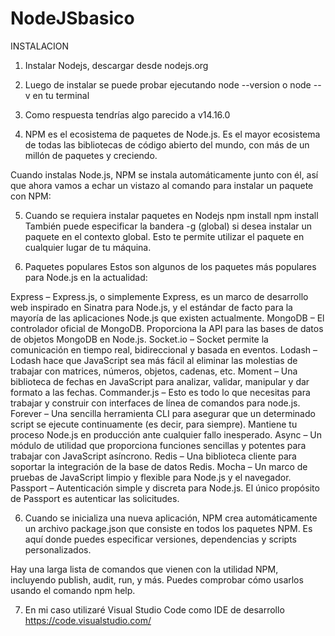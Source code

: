 # NodeJSbasico

INSTALACION

1. Instalar Nodejs, descargar desde nodejs.org
2. Luego de instalar se puede probar ejecutando  node --version o node --v en tu terminal
3. Como respuesta tendrías algo parecido a v14.16.0

4. NPM es el ecosistema de paquetes de Node.js. Es el mayor ecosistema de todas las bibliotecas de código abierto del mundo, con más de un millón de paquetes y creciendo. 

Cuando instalas Node.js, NPM se instala automáticamente junto con él, así que ahora vamos a echar un vistazo al comando para instalar un paquete con NPM:

5. Cuando se requiera instalar paquetes en Nodejs
npm install <package-name>
npm install <pkg-1> <pkg-2> <pkg-3>
También puede especificar la bandera -g (global) si desea instalar un paquete en el contexto global. Esto te permite utilizar el paquete en cualquier lugar de tu máquina.

7. Paquetes populares
Estos son algunos de los paquetes más populares para Node.js en la actualidad:

Express – Express.js, o simplemente Express, es un marco de desarrollo web inspirado en Sinatra para Node.js, y el estándar de facto para la mayoría de las aplicaciones Node.js que existen actualmente.
MongoDB – El controlador oficial de MongoDB. Proporciona la API para las bases de datos de objetos MongoDB en Node.js.
Socket.io – Socket permite la comunicación en tiempo real, bidireccional y basada en eventos.
Lodash – Lodash hace que JavaScript sea más fácil al eliminar las molestias de trabajar con matrices, números, objetos, cadenas, etc.
Moment – Una biblioteca de fechas en JavaScript para analizar, validar, manipular y dar formato a las fechas.
Commander.js – Esto es todo lo que necesitas para trabajar y construir con interfaces de línea de comandos para node.js.
Forever – Una sencilla herramienta CLI para asegurar que un determinado script se ejecute continuamente (es decir, para siempre). Mantiene tu proceso Node.js en producción ante cualquier fallo inesperado.
Async – Un módulo de utilidad que proporciona funciones sencillas y potentes para trabajar con JavaScript asíncrono.
Redis – Una biblioteca cliente para soportar la integración de la base de datos Redis.
Mocha – Un marco de pruebas de JavaScript limpio y flexible para Node.js y el navegador.
Passport – Autenticación simple y discreta para Node.js. El único propósito de Passport es autenticar las solicitudes.

6. Cuando se inicializa una nueva aplicación, NPM crea automáticamente un archivo package.json que consiste en todos los paquetes NPM. Es aquí donde puedes especificar versiones, dependencias y scripts personalizados.

Hay una larga lista de comandos que vienen con la utilidad NPM, incluyendo publish, audit, run, y más. Puedes comprobar cómo usarlos usando el comando npm help.

7. En mi caso utilizaré Visual Studio Code como IDE de desarrollo
https://code.visualstudio.com/

